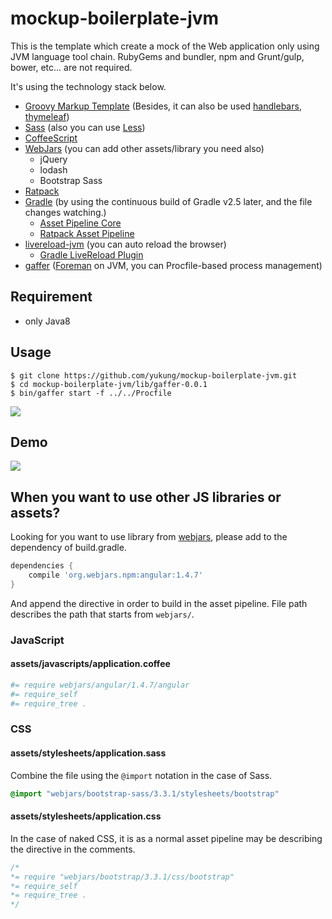 mockup-boilerplate-jvm
======================

This is the template which create a mock of the Web application only using JVM language tool chain. RubyGems and bundler, npm and Grunt/gulp, bower, etc... are not required.

It's using the technology stack below.

* [Groovy Markup Template](http://www.groovy-lang.org/templating.html) (Besides, it can also be used [handlebars](https://github.com/jknack/handlebars.java), [thymeleaf](http://www.thymeleaf.org/))
* [Sass](http://sass-lang.com/) (also you can use [Less](http://less-ja.studiomohawk.com/))
* [CoffeeScript](http://coffeescript.org/)
* [WebJars](http://www.webjars.org/) (you can add other assets/library you need also)
    * jQuery
    * lodash
    * Bootstrap Sass
* [Ratpack](http://ratpack.io/)
* [Gradle](https://gradle.org/) (by using the continuous build of Gradle v2.5 later, and the file changes watching.)
    * [Asset Pipeline Core](https://github.com/bertramdev/asset-pipeline-core/)
    * [Ratpack Asset Pipeline](https://github.com/bertramdev/ratpack-asset-pipeline)
* [livereload-jvm](https://github.com/davidB/livereload-jvm) (you can auto reload the browser)
    * [ Gradle LiveReload Plugin](https://github.com/aalmiray/livereload-gradle-plugin)
* [gaffer](https://github.com/jingweno/gaffer) ([Foreman](https://github.com/ddollar/foreman) on JVM, you can Procfile-based process management)

Requirement
-----------

* only Java8

Usage
-----

```shell-session
$ git clone https://github.com/yukung/mockup-boilerplate-jvm.git
$ cd mockup-boilerplate-jvm/lib/gaffer-0.0.1
$ bin/gaffer start -f ../../Procfile
```

![](https://gist.githubusercontent.com/yukung/c46fe24515fa5bc0e210/raw/d3f3b68d85de0f1f33e5b36c7396b3d78c6ebd7a/console.gif)

Demo
----

![](https://gist.githubusercontent.com/yukung/c46fe24515fa5bc0e210/raw/330c6b4d8743021a0f68710223b6e98064b63c62/livereload.gif)

When you want to use other JS libraries or assets?
-----------

Looking for you want to use library from [webjars](http://www.webjars.org/), please add to the dependency of build.gradle.

```gradle
dependencies {
    compile 'org.webjars.npm:angular:1.4.7'
}
```

And append the directive in order to build in the asset pipeline. File path describes the path that starts from `webjars/`.

### JavaScript

#### assets/javascripts/application.coffee

```coffeescript
#= require webjars/angular/1.4.7/angular
#= require_self
#= require_tree .
```

### CSS

#### assets/stylesheets/application.sass

Combine the file using the `@import` notation in the case of Sass.

```sass
@import "webjars/bootstrap-sass/3.3.1/stylesheets/bootstrap"
```

#### assets/stylesheets/application.css

In the case of naked CSS, it is as a normal asset pipeline may be describing the directive in the comments.

```css
/*
*= require "webjars/bootstrap/3.3.1/css/bootstrap"
*= require_self
*= require_tree .
*/
```
